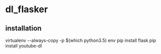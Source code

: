 # dl_flasker

## installation
virtualenv --always-copy -p $(which python3.5) env
pip install flask
pip install youtube-dl

